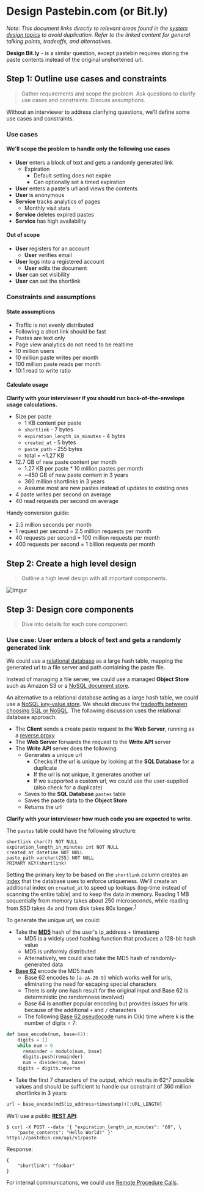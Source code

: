 # Design Pastebin.com (or Bit.ly)

*Note: This document links directly to relevant areas found in the [system design topics](https://github.com/donnemartin/system-design-primer#index-of-system-design-topics) to avoid duplication.  Refer to the linked content for general talking points, tradeoffs, and alternatives.*

**Design Bit.ly** - is a similar question, except pastebin requires storing the paste contents instead of the original unshortened url.

## Step 1: Outline use cases and constraints

> Gather requirements and scope the problem.
> Ask questions to clarify use cases and constraints.
> Discuss assumptions.

Without an interviewer to address clarifying questions, we'll define some use cases and constraints.

### Use cases

#### We'll scope the problem to handle only the following use cases

* **User** enters a block of text and gets a randomly generated link
    * Expiration
        * Default setting does not expire
        * Can optionally set a timed expiration
* **User** enters a paste's url and views the contents
* **User** is anonymous
* **Service** tracks analytics of pages
    * Monthly visit stats
* **Service** deletes expired pastes
* **Service** has high availability

#### Out of scope

* **User** registers for an account
    * **User** verifies email
* **User** logs into a registered account
    * **User** edits the document
* **User** can set visibility
* **User** can set the shortlink

### Constraints and assumptions

#### State assumptions

* Traffic is not evenly distributed
* Following a short link should be fast
* Pastes are text only
* Page view analytics do not need to be realtime
* 10 million users
* 10 million paste writes per month
* 100 million paste reads per month
* 10:1 read to write ratio

#### Calculate usage

**Clarify with your interviewer if you should run back-of-the-envelope usage calculations.**

* Size per paste
    * 1 KB content per paste
    * `shortlink` - 7 bytes
    * `expiration_length_in_minutes` - 4 bytes
    * `created_at` - 5 bytes
    * `paste_path` - 255 bytes
    * total = ~1.27 KB
* 12.7 GB of new paste content per month
    * 1.27 KB per paste * 10 million pastes per month
    * ~450 GB of new paste content in 3 years
    * 360 million shortlinks in 3 years
    * Assume most are new pastes instead of updates to existing ones
* 4 paste writes per second on average
* 40 read requests per second on average

Handy conversion guide:

* 2.5 million seconds per month
* 1 request per second = 2.5 million requests per month
* 40 requests per second = 100 million requests per month
* 400 requests per second = 1 billion requests per month

## Step 2: Create a high level design

> Outline a high level design with all important components.

![Imgur](http://i.imgur.com/BKsBnmG.png)

## Step 3: Design core components

> Dive into details for each core component.

### Use case: User enters a block of text and gets a randomly generated link

We could use a [relational database](https://github.com/donnemartin/system-design-primer#relational-database-management-system-rdbms) as a large hash table, mapping the generated url to a file server and path containing the paste file.

Instead of managing a file server, we could use a managed **Object Store** such as Amazon S3 or a [NoSQL document store](https://github.com/donnemartin/system-design-primer#document-store).

An alternative to a relational database acting as a large hash table, we could use a [NoSQL key-value store](https://github.com/donnemartin/system-design-primer#key-value-store).  We should discuss the [tradeoffs between choosing SQL or NoSQL](https://github.com/donnemartin/system-design-primer#sql-or-nosql).  The following discussion uses the relational database approach.

* The **Client** sends a create paste request to the **Web Server**, running as a [reverse proxy](https://github.com/donnemartin/system-design-primer#reverse-proxy-web-server)
* The **Web Server** forwards the request to the **Write API** server
* The **Write API** server does the following:
    * Generates a unique url
        * Checks if the url is unique by looking at the **SQL Database** for a duplicate
        * If the url is not unique, it generates another url
        * If we supported a custom url, we could use the user-supplied (also check for a duplicate)
    * Saves to the **SQL Database** `pastes` table
    * Saves the paste data to the **Object Store**
    * Returns the url

**Clarify with your interviewer how much code you are expected to write**.

The `pastes` table could have the following structure:

```
shortlink char(7) NOT NULL
expiration_length_in_minutes int NOT NULL
created_at datetime NOT NULL
paste_path varchar(255) NOT NULL
PRIMARY KEY(shortlink)
```

Setting the primary key to be based on the `shortlink` column creates an [index](https://github.com/donnemartin/system-design-primer#use-good-indices) that the database uses to enforce uniqueness. We'll create an additional index on `created_at` to speed up lookups (log-time instead of scanning the entire table) and to keep the data in memory.  Reading 1 MB sequentially from memory takes about 250 microseconds, while reading from SSD takes 4x and from disk takes 80x longer.<sup><a href=https://github.com/donnemartin/system-design-primer#latency-numbers-every-programmer-should-know>1</a></sup>

To generate the unique url, we could:

* Take the [**MD5**](https://en.wikipedia.org/wiki/MD5) hash of the user's ip_address + timestamp
    * MD5 is a widely used hashing function that produces a 128-bit hash value
    * MD5 is uniformly distributed
    * Alternatively, we could also take the MD5 hash of randomly-generated data
* [**Base 62**](https://www.kerstner.at/2012/07/shortening-strings-using-base-62-encoding/) encode the MD5 hash
    * Base 62 encodes to `[a-zA-Z0-9]` which works well for urls, eliminating the need for escaping special characters
    * There is only one hash result for the original input and Base 62 is deterministic (no randomness involved)
    * Base 64 is another popular encoding but provides issues for urls because of the additional `+` and `/` characters
    * The following [Base 62 pseudocode](http://stackoverflow.com/questions/742013/how-to-code-a-url-shortener) runs in O(k) time where k is the number of digits = 7:

```python
def base_encode(num, base=62):
    digits = []
    while num > 0
      remainder = modulo(num, base)
      digits.push(remainder)
      num = divide(num, base)
    digits = digits.reverse
```

* Take the first 7 characters of the output, which results in 62^7 possible values and should be sufficient to handle our constraint of 360 million shortlinks in 3 years:

```python
url = base_encode(md5(ip_address+timestamp))[:URL_LENGTH]
```

We'll use a public [**REST API**](https://github.com/donnemartin/system-design-primer#representational-state-transfer-rest):

```
$ curl -X POST --data '{ "expiration_length_in_minutes": "60", \
    "paste_contents": "Hello World!" }' https://pastebin.com/api/v1/paste
```

Response:

```
{
    "shortlink": "foobar"
}
```

For internal communications, we could use [Remote Procedure Calls](https://github.com/donnemartin/system-design-primer#remote-procedure-call-rpc).
